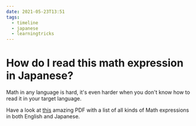 ```yaml
---
date: 2021-05-23T13:51
tags:
  - timeline
  - japanese
  - learningtricks
---
```


# How do I read this math expression in Japanese?

Math in any language is hard, it's even harder when you don't know how to read
it in your target language.

Have a look at
[this](https://web.archive.org/web/20221121100813/https://www.comp.tmu.ac.jp/yosihiro/teaching/how-to-read.pdf)
amazing PDF with a list of all kinds of Math expressions in both English and
Japanese.

